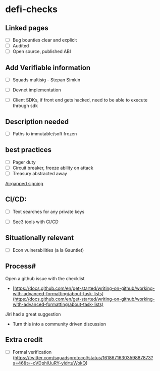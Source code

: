 # defi-checks

## Linked pages
- [ ] Bug bounties clear and explicit 
- [ ] Audited
- [ ] Open source, published ABI

## Add Verifiable information
- [ ] Squads multisig - Stepan Simkin
- [ ] Devnet implementation
- [ ] Client SDKs, if front end gets hacked, need to be able to execute through sdk


## Description needed
- [ ] Paths to immutable/soft frozen

## best practices
- [ ] Pager duty 
- [ ] Circuit breaker, freeze ability on attack
- [ ] Treasury abstracted away

[Airgapped signing](https://www.notion.so/Airgapped-signing-f5c5b3ab5a904d18899567816cb6cb33)

## CI/CD:
- [ ] Text searches for any private keys
- [ ] Sec3 tools with CI/CD



## Situationally relevant
- [ ]  Econ vulnerabilities (a la Gauntlet)


## Process#
Open a github issue with the checklist

- [https://docs.github.com/en/get-started/writing-on-github/working-with-advanced-formatting/about-task-lists](https://docs.github.com/en/get-started/writing-on-github/working-with-advanced-formatting/about-task-lists)

Jiri had a great suggestion

- Turn this into a community driven discussion

## Extra credit
- [ ] Formal verification (https://twitter.com/squadsprotocol/status/1618671630359887873?s=46&t=-oVDphlUuRY-yldrtuWokQ)